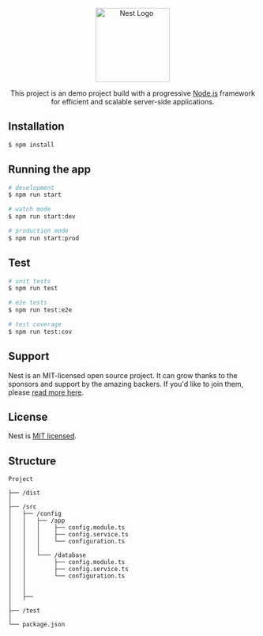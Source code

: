 <p align="center">
  <a href="http://nestjs.com/" target="blank"><img src="https://nestjs.com/img/logo_text.svg" width="150" alt="Nest Logo" /></a>
</p>

[travis-image]: https://api.travis-ci.org/nestjs/nest.svg?branch=master
[travis-url]: https://travis-ci.org/nestjs/nest
[linux-image]: https://img.shields.io/travis/nestjs/nest/master.svg?label=linux
[linux-url]: https://travis-ci.org/nestjs/nest

  <p align="center">This project is an demo project build with a progressive <a href="http://nodejs.org" target="blank">Node.js</a> framework for efficient and scalable server-side applications.</p>
    <p align="center">

## Installation

```bash
$ npm install
```

## Running the app

```bash
# development
$ npm run start

# watch mode
$ npm run start:dev

# production mode
$ npm run start:prod
```

## Test

```bash
# unit tests
$ npm run test

# e2e tests
$ npm run test:e2e

# test coverage
$ npm run test:cov
```

## Support

Nest is an MIT-licensed open source project. It can grow thanks to the sponsors and support by the amazing backers. If you'd like to join them, please [read more here](https://docs.nestjs.com/support).

## License

Nest is [MIT licensed](LICENSE).

## Structure

    Project

    ├── /dist
    │
    ├── /src
    │   ├── /config
    │   │   ├── /app
    │   │   │    ├── config.module.ts
    │   │   │    ├── config.service.ts
    │   │   │    └── configuration.ts
    │   │   │
    │   │   └─── /database
    │   │        ├── config.module.ts
    │   │        ├── config.service.ts
    │   │        └── configuration.ts
    │   │
    │   │
    │   ├──
    │
    ├── /test
    │
    └── package.json
